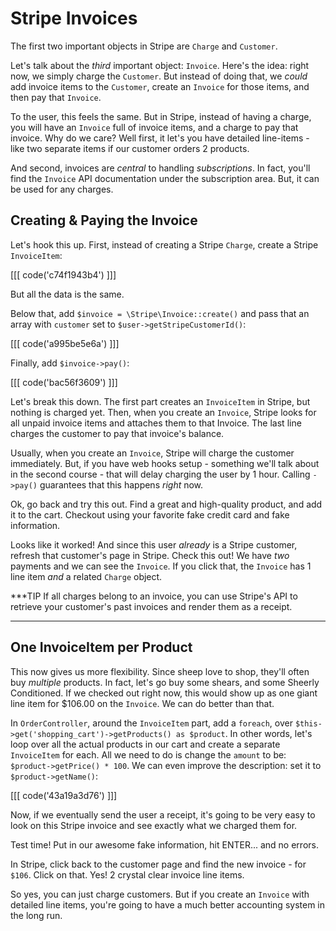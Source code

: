 # Stripe Invoices

The first two important objects in Stripe are `Charge` and `Customer`.

Let's talk about the *third* important object: `Invoice`. Here's the idea: right
now, we simply charge the `Customer`. But instead of doing that, we *could* add
invoice items to the `Customer`, create an `Invoice` for those items, and then pay
that `Invoice`.

To the user, this feels the same. But in Stripe, instead of having a charge, you
will have an `Invoice` full of invoice items, and a charge to pay that invoice. Why
do we care? Well first, it let's you have detailed line-items - like two separate
items if our customer orders 2 products.

And second, invoices are *central* to handling *subscriptions*. In fact, you'll find
the `Invoice` API documentation under the subscription area. But, it can be used for
any charges.

## Creating & Paying the Invoice

Let's hook this up. First, instead of creating a Stripe `Charge`, create a Stripe
`InvoiceItem`:

[[[ code('c74f1943b4') ]]]

But all the data is the same.

Below that, add `$invoice = \Stripe\Invoice::create()` and pass that an array with
`customer` set to `$user->getStripeCustomerId()`:

[[[ code('a995be5e6a') ]]]

Finally, add `$invoice->pay()`:

[[[ code('bac56f3609') ]]]

Let's break this down. The first part creates an `InvoiceItem` in Stripe, but nothing
is charged yet. Then, when you create an `Invoice`, Stripe looks for all unpaid invoice
items and attaches them to that Invoice. The last line charges the customer to pay
that invoice's balance.

Usually, when you create an `Invoice`, Stripe will charge the customer immediately.
But, if you have web hooks setup - something we'll talk about in the second course -
that will delay charging the user by 1 hour. Calling `->pay()` guarantees that this
happens *right* now.

Ok, go back and try this out. Find a great and high-quality product, and add it to
the cart. Checkout using your favorite fake credit card and fake information.

Looks like it worked! And since this user *already* is a Stripe customer, refresh
that customer's page in Stripe. Check this out! We have *two* payments and we can
see the `Invoice`. If you click that, the `Invoice` has 1 line item *and* a related
`Charge` object.

***TIP
If all charges belong to an invoice, you can use Stripe's API to retrieve your customer's
past invoices and render them as a receipt.
***

## One InvoiceItem per Product

This now gives us more flexibility. Since sheep love to shop, they'll often buy
*multiple* products. In fact, let's go buy some shears, and some Sheerly Conditioned.
If we checked out right now, this would show up as one giant line item for $106.00
on the `Invoice`. We can do better than that.

In `OrderController`, around the `InvoiceItem` part, add a `foreach`, over
`$this->get('shopping_cart')->getProducts() as $product`. In other words, let's loop
over all the actual products in our cart and create a separate `InvoiceItem` for
each. All we need to do is change the `amount` to be: `$product->getPrice() * 100`.
We can even improve the description: set it to `$product->getName()`:

[[[ code('43a19a3d76') ]]]

Now, if we eventually send the user a receipt, it's going to be very easy to look
on this Stripe invoice and see exactly what we charged them for.

Test time! Put in our awesome fake information, hit ENTER... and no errors.

In Stripe, click back to the customer page and find the new invoice - for `$106`.
Click on that. Yes! 2 crystal clear invoice line items.

So yes, you can just charge customers. But if you create an `Invoice` with detailed
line items, you're going to have a much better accounting system in the long run.
